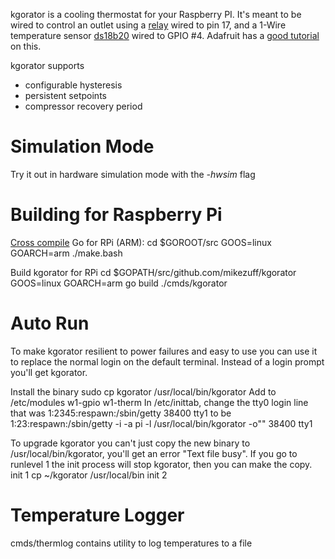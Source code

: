 kgorator is a cooling thermostat for your Raspberry PI. It's meant to be wired to control an outlet using a [relay](https://www.sparkfun.com/products/11042) wired to pin 17, and a 1-Wire temperature sensor [ds18b20](http://www.adafruit.com/products/381) wired to GPIO #4. Adafruit has a [good tutorial](https://learn.adafruit.com/adafruits-raspberry-pi-lesson-11-ds18b20-temperature-sensing/overview) on this.

kgorator supports
* configurable hysteresis
* persistent setpoints
* compressor recovery period

Simulation Mode
===============
Try it out in hardware simulation mode with the _-hwsim_ flag

Building for Raspberry Pi
=========================
[Cross compile](https://coderwall.com/p/pnfwxg) Go for RPi (ARM):
    cd $GOROOT/src
    GOOS=linux GOARCH=arm ./make.bash

Build kgorator for RPi
    cd $GOPATH/src/github.com/mikezuff/kgorator
    GOOS=linux GOARCH=arm go build ./cmds/kgorator

Auto Run
========
To make kgorator resilient to power failures and easy to use you can use it to replace the normal login on the default terminal. Instead of a login prompt you'll get kgorator. 

Install the binary
    sudo cp kgorator /usr/local/bin/kgorator
Add to /etc/modules
    w1-gpio
    w1-therm
In /etc/inittab, change the tty0 login line that was
    1:2345:respawn:/sbin/getty 38400 tty1
to be
    1:23:respawn:/sbin/getty -i -a pi -l /usr/local/bin/kgorator -o"" 38400 tty1

To upgrade kgorator you can't just copy the new binary to /usr/local/bin/kgorator, you'll get an error "Text file busy". If you go to runlevel 1 the init process will stop kgorator, then you can make the copy.
    init 1
    cp ~/kgorator /usr/local/bin
    init 2

Temperature Logger
==================
cmds/thermlog contains utility to log temperatures to a file
